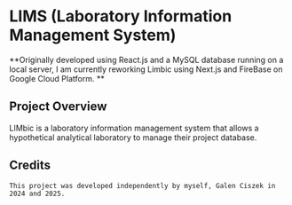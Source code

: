 # LIMS (Laboratory Information Management System)

**Originally developed using React.js and a MySQL database running on a local server, I am currently reworking Limbic using Next.js and FireBase on Google Cloud Platform. **

## Project Overview

LIMbic is a laboratory information management system that allows a hypothetical analytical laboratory to manage their project database.

## Credits

    This project was developed independently by myself, Galen Ciszek in 2024 and 2025.